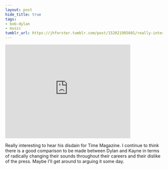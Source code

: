 ```yaml
---
layout: post
hide_title: true
tags:
- bob-dylan
- music
tumblr_url: https://jhforster.tumblr.com/post/152021985601/really-interesting-to-hear-his-disdain-for-time
---
```

<iframe width="400" height="300" id="youtube_iframe" src="https://www.youtube.com/embed/mnl5X5MQKTg?feature=oembed&amp;enablejsapi=1&amp;origin=https://safe.txmblr.com&amp;wmode=opaque" frameborder="0" allow="accelerometer; autoplay; encrypted-media; gyroscope; picture-in-picture" allowfullscreen></iframe>  

Really interesting to hear his disdain for Time Magazine. I continue to think there is a good comparison to be made between Dylan and Kayne in terms of radically changing their sounds throughout their careers and their dislike of the press. Maybe I'll get around to arguing it some day.
